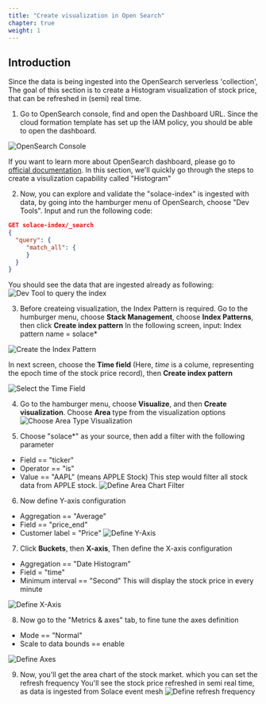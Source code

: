 ```yaml
---
title: "Create visualization in Open Search"
chapter: true
weight: 1 
---
```


## Introduction
Since the data is being ingested into the OpenSearch serverless 'collection', The goal of this section is to create a Histogram visualization of stock price, that can be refreshed in (semi) real time.

1. Go to OpenSearch console, find and open the Dashboard URL. Since the cloud formation template has set up the IAM policy, you should be able to open the dashboard. 

![OpenSearch Console](/images/moduleSix/AmazonOpenSearchConsole.png)

If you want to learn more about OpenSearch dashboard, please go to [official documentation](https://opensearch.org/docs/2.0/dashboards/dashboard/index/). In this section, we'll quickly go through the steps to create a visulization capability called "Histogram"

2. Now, you can explore and validate the "solace-index" is ingested with data, by going into the hamburger menu of OpenSearch, choose "Dev Tools". Input and run the following code:
```json
GET solace-index/_search
{
  "query": {
     "match_all": { 
     }
  }
}
```
You should see the data that are ingested already as following:
![Dev Tool to query the index](/images/moduleSix/OpenSearchDevTools.png)

3. Before createing visualization, the Index Pattern is required. Go to the humburger menu, choose **Stack Management**, choose **Index Patterns**, then click **Create index pattern**
In the following screen, input:
Index pattern name = solace*

![Create the Index Pattern](/images/moduleSix/OpenSearchCreateIndexPattern.png)

In next screen, choose the **Time field** (Here, _time_ is a colume, representing the epoch time of the stock price record), then **Create index pattern**

![Select the Time Field](/images/moduleSix/OpenSearchCreateIndexPatternTimeField.png)

4. Go to the hamburger menu, choose **Visualize**, and then **Create visualization**. Choose **Area** type from the visualization options
![Choose Area Type Visualization](/images/moduleSix/OpenSearchNewVisualization.png)

5. Choose "solace*" as your source, then add a filter with the following parameter
* Field == "ticker"
* Operator == "is"
* Value == "AAPL" (means APPLE Stock)
This step would filter all stock data from APPLE stock.
![Define Area Chart Filter](/images/moduleSix/OpenSearchVisualizationFilter.png)


6. Now define Y-axis configuration
* Aggregation == "Average"
* Field == "price_end"
* Customer label = "Price"
![Define Y-Axis](/images/moduleSix/OpenSearchYAxis.png)

7. Click **Buckets**, then **X-axis**, Then define the X-axis configuration
* Aggregation == "Date Histogram"
* Field = "time"
* Minimum interval == "Second"
This will display the stock price in every minute

![Define X-Axis](/images/moduleSix/OpenSearchXAxis.png)

8. Now go to the "Metrics & axes" tab, to fine tune the axes definition 
* Mode == "Normal"
* Scale to data bounds == enable

![Define Axes](/images/moduleSix/OpenSearchVisualizationAxes.png)

9. Now, you'll get the area chart of the stock market. which you can set the refresh frequency
You'll see the stock price refreshed in semi real time, as data is ingested from Solace event mesh
![Define refresh frequency](/images/moduleSix/OpenSearchVisualizationRefreshConfig.png)


